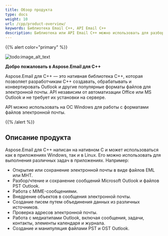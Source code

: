 ```yaml
---
title: Обзор продукта
type: docs
weight: 10
url: /cpp/product-overview/
keywords: Библиотека Email C++, API Email C++
description: Библиотека или API Email C++ можно использовать для разбора, открытия или сохранения электронной почты, файлов EML, PST и OST Outlook, MIME-сообщений.
---
```


{{% alert color="primary" %}} 

![todo:image_alt_text](product-overview_1)

**Добро пожаловать в Aspose.Email для C++**

Aspose.Email для C++ — это нативная библиотека C++, которая позволяет разработчикам C++ создавать, обрабатывать и конвертировать Outlook и другие популярные форматы файлов для электронной почты. API независим от автоматизации Office или MS Outlook и не требует их установки на сервере.

API можно использовать на ОС Windows для работы с форматами файлов электронной почты.

{{% /alert %}} 
## **Описание продукта**
Aspose.Email для C++ написан на нативном C и может использоваться как в приложениях Windows, так и в Linux. Его можно использовать для выполнения различных задач в приложениях. Например:

- Открытие или сохранение электронной почты в виде файлов EML или MHT.
- Разбор/чтение и сохранение сообщений Microsoft Outlook и файлов PST Outlook.
- Работа с MIME-сообщениями.
- Внедрение объектов в сообщения электронной почты.
- Создание писем путем объединения данных из различных источников.
- Проверка адресов электронной почты.
- Работа с медиатипами Outlook, включая сообщения, задачи, контакты, элементы календаря и журнала.
- Создание и манипуляция файлами PST и OST Outlook.